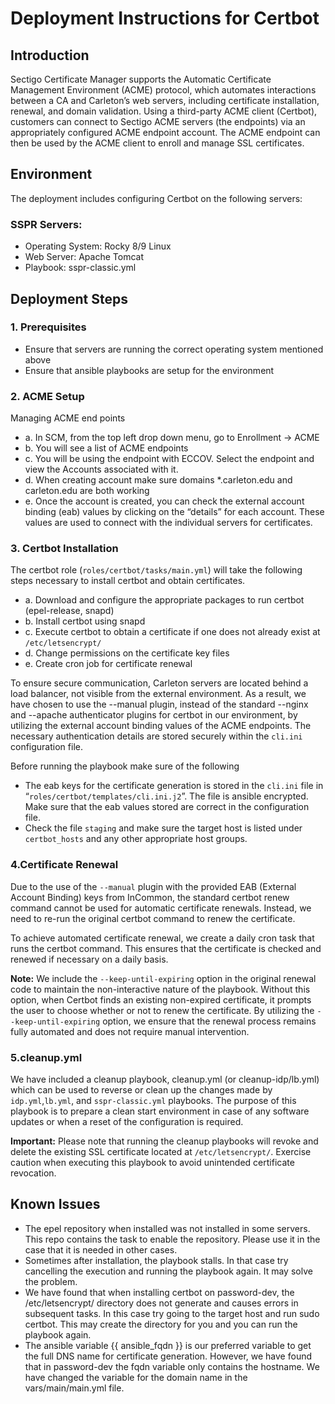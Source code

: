 # Deployment Instructions for Certbot

## Introduction
Sectigo Certificate Manager supports the Automatic Certificate Management Environment (ACME) protocol, which automates interactions between a CA and Carleton’s web servers, including certificate installation, renewal, and domain validation. Using a third-party ACME client (Certbot), customers can connect to Sectigo ACME servers (the endpoints) via an appropriately configured ACME endpoint account. The ACME endpoint can then be used by the ACME client to enroll and manage SSL certificates.

## Environment
The deployment includes configuring Certbot on the following servers:
### SSPR Servers:
- Operating System: Rocky 8/9 Linux
- Web Server: Apache Tomcat
- Playbook: sspr-classic.yml
## Deployment Steps
### 1. Prerequisites
- Ensure that servers are running the correct operating system mentioned above
- Ensure that ansible playbooks are setup for the environment
### 2. ACME Setup
Managing ACME end points
- a. In SCM, from the top left drop down menu, go to Enrollment -> ACME
- b. You will see a list of ACME endpoints
- c. You will be using the endpoint with ECCOV. Select the endpoint and view the Accounts associated with it.
- d. When creating account make sure domains \*.carleton.edu and carleton.edu are both working
- e. Once the account is created, you can check the external account binding (eab) values by clicking on the “details” for each account. These values are used to connect with the individual servers for certificates.
### 3. Certbot Installation
The certbot role (`roles/certbot/tasks/main.yml`) will take the following steps necessary to install certbot and obtain certificates.
- a. Download and configure the appropriate packages to run certbot (epel-release, snapd)
- b. Install certbot using snapd
- c. Execute certbot to obtain a certificate if one does not already exist  at `/etc/letsencrypt/`
- d. Change permissions on the certificate key files
- e. Create cron job for certificate renewal

To ensure secure communication, Carleton servers are located behind a load balancer,
not visible from the external environment. As a result, we have chosen to use the
--manual plugin, instead of the standard --nginx and --apache authenticator plugins for
certbot in our environment, by utilizing the external account binding values of the ACME
endpoints. The necessary authentication details are stored securely within the `cli.ini`
configuration file.

Before running the playbook make sure of the following
- The eab keys for the certificate generation is stored in the `cli.ini` file in “`roles/certbot/templates/cli.ini.j2`”. The file is ansible encrypted. Make sure that the eab values stored are correct in the configuration file.
- Check the file `staging` and make sure the target host is listed under `certbot_hosts` and any other appropriate host groups.
### 4.Certificate Renewal
Due to the use of the `--manual` plugin with the provided EAB (External Account Binding) keys from InCommon, the standard certbot renew command cannot be used for automatic certificate renewals. Instead, we need to re-run the original certbot command to renew the certificate.

To achieve automated certificate renewal, we create a daily cron task that runs the certbot command. This ensures that the certificate is checked and renewed if necessary on a daily basis.

**Note:** We include the `--keep-until-expiring` option in the original renewal code to maintain the non-interactive nature of the playbook. Without this option, when Certbot finds an existing non-expired certificate, it prompts the user to choose whether or not to renew the certificate. By utilizing the `--keep-until-expiring` option, we ensure that the renewal process remains fully automated and does not require manual intervention.
### 5.cleanup.yml
We have included a cleanup playbook, cleanup.yml (or cleanup-idp/lb.yml) which can be used to reverse or clean up the changes made by `idp.yml`,`lb.yml`, and `sspr-classic.yml` playbooks. The purpose of
this playbook is to prepare a clean start environment in case of any software updates or when a reset of the configuration is required.

**Important:** Please note that running the cleanup playbooks will revoke and delete the
existing SSL certificate located at `/etc/letsencrypt/`. Exercise caution when executing this playbook to avoid unintended certificate revocation.

## Known Issues
- The epel repository when installed was not installed in some servers. This repo contains the task to enable the repository. Please use it in the case that it is needed in other cases.
- Sometimes after installation, the playbook stalls. In that case try cancelling the execution and running the playbook again. It may solve the problem.
- We have found that when installing certbot on password-dev, the /etc/letsencrypt/ directory does not generate and causes errors in subsequent tasks. In this case try going to the target host and run sudo certbot. This may create the directory for you and you can run the playbook again.
- The ansible variable {{ ansible\_fqdn }} is our preferred variable to get the full DNS name for certificate generation. However, we have found that in password-dev the fqdn variable only contains the hostname. We have changed the variable for the domain name in the vars/main/main.yml file.
 
